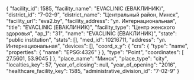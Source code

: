 {
    "facility_id": 1585,
    "facility_name": "EVACLINIC (ЕВАКЛИНИК)",
    "district_id": "7-02-9",
    "district_name": "Центральный район, Минск",
    "facility_url": "eva2.by",
    "facility_address": "ул. Интернациональная",
    "title": "EVACLINIC (ЕВАКЛИНИК)",
    "facility_type": "Центр женского здоровья",
    "ap_1": "31",
    "name": "EVACLINIC (ЕВАКЛИНИК)",
    "state": "public institution",
    "stats": [],
    "med_id": 10216711,
    "address": "ул. Интернациональная",
    "devices": [],
    "coord_x_y": {
        "crs": {
            "type": "name",
            "properties": {
                "name": "EPSG:4326"
            }
        },
        "type": "Point",
        "coordinates": [
            27.5601,
            53.9045
        ]
    },
    "place_name": "Минск",
    "place_type": "city",
    "localties_key": 57,
    "year_of_closing": null,
    "year_of_opening": "2016",
    "healthcare_facility_key": 1585,
    "administrative_division_id": "7-02-9"
}